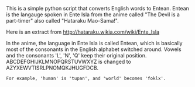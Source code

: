 This is a simple python script that converts English words to Entean.
Entean is the langauge spoken in Ente Isla from the anime called "The Devil is a part-timer" also called "Hataraku Mao-Sama!".

Here is an extract from http://hataraku.wikia.com/wiki/Ente_Isla

In the anime, the language in Ente Isla is called Entean, which is basically most of the consonants in the English alphabet switched around. Vowels and the consonants 'L', 'N', 'Q' keep their original position. ABCDEFGHIJKLMNOPQRSTUVWXYZ is changed to AZYXEWVTISRLPNOMQKJHUGFDCB.

    For example, 'human' is 'tupan', and 'world' becomes 'foklx'. 
